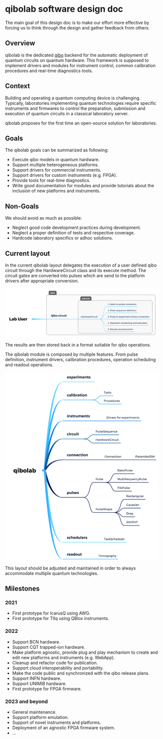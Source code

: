 # qibolab software design doc

The main goal of this design doc is to make our effort more effective  by
forcing us to think through the design and gather feedback from others.

## Overview

qibolab is the dedicated [qibo](https://github.com/qiboteam/qibolab) backend for
the automatic deployment of quantum circuits on quantum hardware. This framework
is supposed to implement drivers and modules for instrument control, common
calibration procedures and real-time diagnostics tools.

## Context

Building and operating a quantum computing device is challenging. Typically,
laboratories implementing  quantum technologies require specific instruments and
firmwares to control the preparation, submission and execution of quantum
circuits in a classical laboratory server.

qibolab proposes for the first time an open-source solution for laboratories.

## Goals

The qibolab goals can be summarized as following:

- Execute qibo models in quantum hardware.
- Support multiple heterogeneous platforms.
- Support drivers for commercial instruments.
- Support drivers for custom instruments (e.g. FPGA).
- Provide tools for real-time diagnostics.
- Write good documentation for modules and provide tutorials about the inclusion
  of new platforms and instruments.

## Non-Goals

We should avoid as much as possible:

- Neglect good code development practices during development.
- Neglect a proper definition of tests and respective coverage.
- Hardcode laboratory specifics or adhoc solutions.

## Current layout

In the current qibolab layout delegates the execution of a user defined qibo
circuit through  the HardwareCircuit class and its execute method. The circuit
gates are converted into pulses which are send to the platform drivers after
appropriate conversion.

![This is an image](hardwarecircuit.png)

The results are then stored back in a format suitable for qibo operations.

The qibolab module is composed by multiple features. From pulse definition, instrument drivers, calibration procedures, operation scheduling and readout operations.

![This is an image](qibolab.png)

This layout should be adjusted and maintained in order to always accommodate
multiple quantum technologies.

## Milestones

### 2021

- First prototype for IcarusQ using AWG.
- First prototype for TIIq using QBlox instruments.

### 2022

- Support BCN hardware.
- Support CQT trapped-ion hardware.
- Make platform agnostic, provide plug and play mechanism to create and edit new platforms and instruments (e.g. WebApp).
- Cleanup and refactor code for publication.
- Support cloud interoperability and portability.
- Make the code public and synchronized with the qibo release plans.
- Support INFN hardware.
- Support UNIMIB hardware.
- First prototype for FPGA firmware.

### 2023 and beyond

- General maintenance.
- Support platform emulation.
- Support of novel instruments and platforms.
- Deployment of an agnostic FPGA firmware system.
- ...
